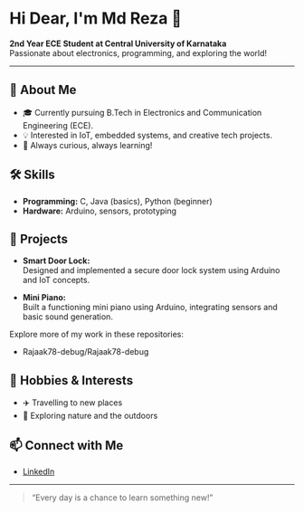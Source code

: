 # Hi Dear, I'm Md Reza 👋

**2nd Year ECE Student at Central University of Karnataka**  
Passionate about electronics, programming, and exploring the world!

---

## 🚀 About Me

- 🎓 Currently pursuing B.Tech in Electronics and Communication Engineering (ECE).
- 💡 Interested in IoT, embedded systems, and creative tech projects.
- 🔎 Always curious, always learning!

## 🛠️ Skills

- **Programming:** C, Java (basics), Python (beginner)
- **Hardware:** Arduino, sensors, prototyping

## 🌟 Projects

- **Smart Door Lock:**  
  Designed and implemented a secure door lock system using Arduino and IoT concepts.

- **Mini Piano:**  
  Built a functioning mini piano using Arduino, integrating sensors and basic sound generation.

Explore more of my work in these repositories:
- Rajaak78-debug/Rajaak78-debug

## 🌱 Hobbies & Interests

- ✈️ Travelling to new places
- 🌳 Exploring nature and the outdoors

## 📫 Connect with Me

- [LinkedIn](https://www.linkedin.com/in/md-reza-213660343/)

---

> “Every day is a chance to learn something new!”
